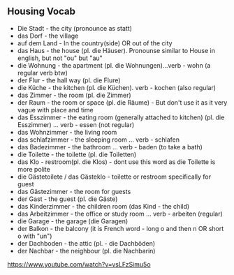 ## Housing Vocab

- Die Stadt - the city (pronounce as statt)
- das Dorf - the village
- auf dem Land - In the country(side) OR out of the city
- das Haus - the house (pl. die Häuser). Pronounse similar to House in english, but not "ou" but "au"
- die Wohnung - the apartment (pl. die Wohnungen)…verb - wohn (a regular verb btw)
- der Flur - the hall way (pl. die Flure)
- die Küche - the kitchen (pl. die Küchen). verb - kochen (also regular)
- das Zimmer - the room (pl. die Zimmer)
- der Raum - the room or space (pl. die Räume) - But don't use it as it very vague with place and time
- das Esszimmer - the eating room (generally attached to kitchen) (pl. die Esszimmer) … verb - essen (not regular)
- das Wohnzimmer - the living room
- das schlafzimmer - the sleeping room … verb - schlafen
- das Badezimmer - the bathroom … verb - baden (to take a bath)
- die Toilette - the toilette (pl. die Toiletten)
- das Klo - restroom(pl. die Klos) - dont use this word as die Toilette is more polite
- die Gästetoilete / das Gästeklo - toilette or restroom specifically for guest
- das Gästezimmer - the room for guests 
- der Gast - the guest (pl. die Gäste)
- das Kinderzimmer - the children room (das Kind - the child)
- das Arbeitzimmer - the office or study room … verb - arbeiten (regular)
- die Garage - the garage (die Garagen)
- der Balkon - the balcony (it is French word - long o and then n OR short o with "un")
- der Dachboden - the attic (pl. - die Dachböden)
- der Nachbar - the neighbour (pl. die Nachbarin)



https://www.youtube.com/watch?v=vsLFzSimu5o